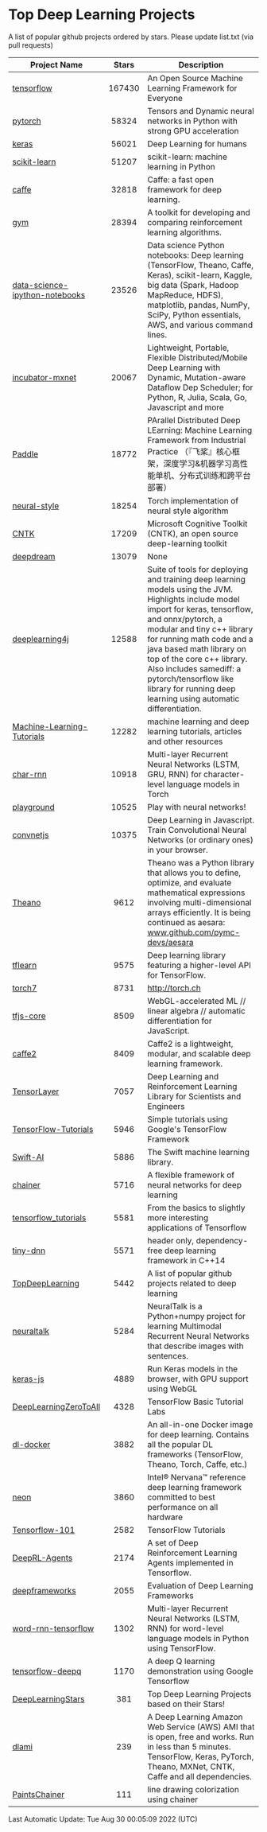 # Top Deep Learning Projects
A list of popular github projects ordered by stars.
Please update list.txt (via pull requests)

|Project Name| Stars | Description |
| ---------- |:-----:| ----------- |
| [tensorflow](https://github.com/tensorflow/tensorflow) | 167430 | An Open Source Machine Learning Framework for Everyone |
| [pytorch](https://github.com/pytorch/pytorch) | 58324 | Tensors and Dynamic neural networks in Python with strong GPU acceleration |
| [keras](https://github.com/keras-team/keras) | 56021 | Deep Learning for humans |
| [scikit-learn](https://github.com/scikit-learn/scikit-learn) | 51207 | scikit-learn: machine learning in Python |
| [caffe](https://github.com/BVLC/caffe) | 32818 | Caffe: a fast open framework for deep learning. |
| [gym](https://github.com/openai/gym) | 28394 | A toolkit for developing and comparing reinforcement learning algorithms. |
| [data-science-ipython-notebooks](https://github.com/donnemartin/data-science-ipython-notebooks) | 23526 | Data science Python notebooks: Deep learning (TensorFlow, Theano, Caffe, Keras), scikit-learn, Kaggle, big data (Spark, Hadoop MapReduce, HDFS), matplotlib, pandas, NumPy, SciPy, Python essentials, AWS, and various command lines. |
| [incubator-mxnet](https://github.com/apache/incubator-mxnet) | 20067 | Lightweight, Portable, Flexible Distributed/Mobile Deep Learning with Dynamic, Mutation-aware Dataflow Dep Scheduler; for Python, R, Julia, Scala, Go, Javascript and more |
| [Paddle](https://github.com/PaddlePaddle/Paddle) | 18772 | PArallel Distributed Deep LEarning: Machine Learning Framework from Industrial Practice （『飞桨』核心框架，深度学习&机器学习高性能单机、分布式训练和跨平台部署） |
| [neural-style](https://github.com/jcjohnson/neural-style) | 18254 | Torch implementation of neural style algorithm |
| [CNTK](https://github.com/microsoft/CNTK) | 17209 | Microsoft Cognitive Toolkit (CNTK), an open source deep-learning toolkit |
| [deepdream](https://github.com/google/deepdream) | 13079 | None |
| [deeplearning4j](https://github.com/deeplearning4j/deeplearning4j) | 12588 | Suite of tools for deploying and training deep learning models using the JVM. Highlights include model import for keras, tensorflow, and onnx/pytorch, a modular and tiny c++ library for running math code and a java based math library on top of the core c++ library. Also includes samediff: a pytorch/tensorflow like library for running deep learning using automatic differentiation. |
| [Machine-Learning-Tutorials](https://github.com/ujjwalkarn/Machine-Learning-Tutorials) | 12282 | machine learning and deep learning tutorials, articles and other resources  |
| [char-rnn](https://github.com/karpathy/char-rnn) | 10918 | Multi-layer Recurrent Neural Networks (LSTM, GRU, RNN) for character-level language models in Torch |
| [playground](https://github.com/tensorflow/playground) | 10525 | Play with neural networks! |
| [convnetjs](https://github.com/karpathy/convnetjs) | 10375 | Deep Learning in Javascript. Train Convolutional Neural Networks (or ordinary ones) in your browser. |
| [Theano](https://github.com/Theano/Theano) | 9612 | Theano was a Python library that allows you to define, optimize, and evaluate mathematical expressions involving multi-dimensional arrays efficiently. It is being continued as aesara: www.github.com/pymc-devs/aesara |
| [tflearn](https://github.com/tflearn/tflearn) | 9575 | Deep learning library featuring a higher-level API for TensorFlow. |
| [torch7](https://github.com/torch/torch7) | 8731 | http://torch.ch |
| [tfjs-core](https://github.com/tensorflow/tfjs-core) | 8509 | WebGL-accelerated ML // linear algebra // automatic differentiation for JavaScript. |
| [caffe2](https://github.com/facebookarchive/caffe2) | 8409 | Caffe2 is a lightweight, modular, and scalable deep learning framework. |
| [TensorLayer](https://github.com/tensorlayer/TensorLayer) | 7057 | Deep Learning and Reinforcement Learning Library for Scientists and Engineers  |
| [TensorFlow-Tutorials](https://github.com/nlintz/TensorFlow-Tutorials) | 5946 | Simple tutorials using Google's TensorFlow Framework |
| [Swift-AI](https://github.com/Swift-AI/Swift-AI) | 5886 | The Swift machine learning library. |
| [chainer](https://github.com/chainer/chainer) | 5716 | A flexible framework of neural networks for deep learning |
| [tensorflow_tutorials](https://github.com/pkmital/tensorflow_tutorials) | 5581 | From the basics to slightly more interesting applications of Tensorflow |
| [tiny-dnn](https://github.com/tiny-dnn/tiny-dnn) | 5571 | header only, dependency-free deep learning framework in C++14 |
| [TopDeepLearning](https://github.com/aymericdamien/TopDeepLearning) | 5442 | A list of popular github projects related to deep learning |
| [neuraltalk](https://github.com/karpathy/neuraltalk) | 5284 | NeuralTalk is a Python+numpy project for learning Multimodal Recurrent Neural Networks that describe images with sentences. |
| [keras-js](https://github.com/transcranial/keras-js) | 4889 | Run Keras models in the browser, with GPU support using WebGL |
| [DeepLearningZeroToAll](https://github.com/hunkim/DeepLearningZeroToAll) | 4328 | TensorFlow Basic Tutorial Labs |
| [dl-docker](https://github.com/floydhub/dl-docker) | 3882 | An all-in-one Docker image for deep learning. Contains all the popular DL frameworks (TensorFlow, Theano, Torch, Caffe, etc.) |
| [neon](https://github.com/NervanaSystems/neon) | 3860 | Intel® Nervana™ reference deep learning framework committed to best performance on all hardware |
| [Tensorflow-101](https://github.com/sjchoi86/Tensorflow-101) | 2582 | TensorFlow Tutorials |
| [DeepRL-Agents](https://github.com/awjuliani/DeepRL-Agents) | 2174 | A set of Deep Reinforcement Learning Agents implemented in Tensorflow. |
| [deepframeworks](https://github.com/zer0n/deepframeworks) | 2055 | Evaluation of Deep Learning Frameworks |
| [word-rnn-tensorflow](https://github.com/hunkim/word-rnn-tensorflow) | 1302 | Multi-layer Recurrent Neural Networks (LSTM, RNN) for word-level language models in Python using TensorFlow. |
| [tensorflow-deepq](https://github.com/siemanko/tensorflow-deepq) | 1170 | A deep Q learning demonstration using Google Tensorflow |
| [DeepLearningStars](https://github.com/hunkim/DeepLearningStars) | 381 | Top Deep Learning Projects based on their Stars! |
| [dlami](https://github.com/ritchieng/dlami) | 239 | A Deep Learning Amazon Web Service (AWS) AMI that is open, free and works. Run in less than 5 minutes. TensorFlow, Keras, PyTorch, Theano, MXNet, CNTK, Caffe and all dependencies. |
| [PaintsChainer](https://github.com/taizan/PaintsChainer) | 111 | line drawing colorization using chainer |

Last Automatic Update: Tue Aug 30 00:05:09 2022 (UTC)
